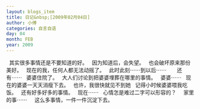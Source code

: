 ```yaml
---
layout: blogs_item
title: 日记&nbsp;[2009年02月04日]
author: 小傅
categories: 自言自语
day: 04
month: FEB
year: 2009
---
```




&nbsp;
其实很多事情还是不要知道的好。
&nbsp; 因为知道后，会失望。
&nbsp; 也会破坏原来那份美好。
&nbsp; 现在的我，任何人都无法动摇了。
&nbsp; 此时此刻⋯⋯到以后⋯⋯
&nbsp;
&nbsp;
&nbsp; 还有⋯⋯
&nbsp; 婆婆住院了。
&nbsp; 大人们讨论到把婆婆埋葬在哪里的事情。
&nbsp; 婆婆⋯⋯
&nbsp; 现在的婆婆一天天消瘦下去。
&nbsp; 也许，我很快就见不到她
&nbsp; 记得小时候婆婆喂我吃饭。
&nbsp; 还有好多好多的事情。
&nbsp; 现在⋯⋯
&nbsp; 心情怎是难过二字可以形容的？
&nbsp;
&nbsp; 家里的事⋯⋯
&nbsp;
&nbsp; 这么多事情，一件一件沉淀下去。


